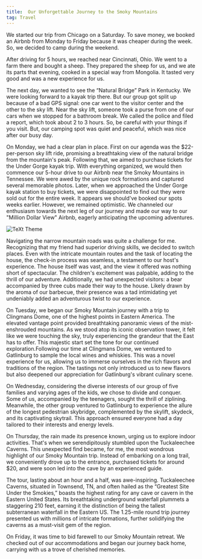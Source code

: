 ```yaml
---
title:  Our Unforgettable Journey to the Smoky Mountains
tag: Travel
---
```


We started our trip from Chicago on a Saturday. To save money, we booked an Airbnb from Monday to Friday because it was cheaper during the week. So, we decided to camp during the weekend.

After driving for 5 hours, we reached near Cincinnati, Ohio. We went to a farm there and bought a sheep. They prepared the sheep for us, and we ate its parts that evening, cooked in a special way from Mongolia. It tasted very good and was a new experience for us.

The next day, we wanted to see the “Natural Bridge” Park in Kentucky. We were looking forward to a kayak trip there. But our group got split up because of a bad GPS signal: one car went to the visitor center and the other to the sky lift. Near the sky lift, someone took a purse from one of our cars when we stopped for a bathroom break. We called the police and filed a report, which took about 2 to 3 hours. So, be careful with your things if you visit. But, our camping spot was quiet and peaceful, which was nice after our busy day. 

On Monday, we had a clear plan in place. First on our agenda was the $22-per-person sky lift ride, promising a breathtaking view of the natural bridge from the mountain's peak. Following that, we aimed to purchase tickets for the Under Gorge kayak trip. With everything organized, we would then commence our 5-hour drive to our Airbnb near the Smoky Mountains in Tennessee. We were awed by the unique rock formations and captured several memorable photos. Later, when we approached the Under Gorge kayak station to buy tickets, we were disappointed to find out they were sold out for the entire week. It appears we should've booked our spots weeks earlier. However, we remained optimistic. We channeled our enthusiasm towards the next leg of our journey and made our way to our "Million Dollar View" Airbnb, eagerly anticipating the upcoming adventures.

![TeXt Theme](https://storage.googleapis.com/twittersheet-275317/cdc_dataset_de_interview/zion_me.jpg)

Navigating the narrow mountain roads was quite a challenge for me. Recognizing that my friend had superior driving skills, we decided to switch places. Even with the intricate mountain routes and the task of locating the house, the check-in process was seamless, a testament to our host's experience. The house itself was vast, and the view it offered was nothing short of spectacular. The children's excitement was palpable, adding to the thrill of our adventure. Additionally, we had unexpected visitors: a bear accompanied by three cubs made their way to the house. Likely drawn by the aroma of our barbecue, their presence was a tad intimidating yet undeniably added an adventurous twist to our experience.


On Tuesday, we began our Smoky Mountain journey with a trip to Clingmans Dome, one of the highest points in Eastern America. The elevated vantage point provided breathtaking panoramic views of the mist-enshrouded mountains. As we stood atop its iconic observation tower, it felt like we were touching the sky, truly experiencing the grandeur that the East has to offer. This majestic start set the tone for our continued exploration.Following our time at Clingmans Dome, we ventured to Gatlinburg to sample the local wines and whiskies. This was a novel experience for us, allowing us to immerse ourselves in the rich flavors and traditions of the region. The tastings not only introduced us to new flavors but also deepened our appreciation for Gatlinburg's vibrant culinary scene.

On Wednesday, considering the diverse interests of our group of five families and varying ages of the kids, we chose to divide and conquer. Some of us, accompanied by the teenagers, sought the thrill of ziplining. Meanwhile, the other group ventured to Gatlinburg to experience the allure of the longest pedestrian skybridge, complemented by the skylift, skydeck, and its captivating skytrail. This approach ensured everyone had a day tailored to their interests and energy levels.

On Thursday, the rain made its presence known, urging us to explore indoor activities. That's when we serendipitously stumbled upon the Tuckaleechee Caverns. This unexpected find became, for me, the most wondrous highlight of our Smoky Mountain trip. Instead of embarking on a long trail, we conveniently drove up to the entrance, purchased tickets for around $20, and were soon led into the cave by an experienced guide.

The tour, lasting about an hour and a half, was awe-inspiring. Tuckaleechee Caverns, situated in Townsend, TN, and often hailed as the “Greatest Site Under the Smokies,” boasts the highest rating for any cave or cavern in the Eastern United States. Its breathtaking underground waterfall plummets a staggering 210 feet, earning it the distinction of being the tallest subterranean waterfall in the Eastern US. The 1.25-mile round trip journey presented us with millions of intricate formations, further solidifying the caverns as a must-visit gem of the region.

On Friday, it was time to bid farewell to our Smoky Mountain retreat. We checked out of our accommodations and began our journey back home, carrying with us a trove of cherished memories.

